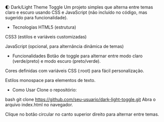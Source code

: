 🌓 Dark/Light Theme Toggle
Um projeto simples que alterna entre temas claro e escuro usando CSS e JavaScript (não incluído no código, mas sugerido para funcionalidade).

- Tecnologias
HTML5 (estrutura)

CSS3 (estilos e variáveis customizadas)

JavaScript (opcional, para alternância dinâmica de temas)

- Funcionalidades
Botão de toggle para alternar entre modo claro (verde/preto) e modo escuro (preto/verde).

Cores definidas com variáveis CSS (:root) para fácil personalização.

Estilos monospace para elementos de texto.

- Como Usar
Clone o repositório:

bash
git clone https://github.com/seu-usuario/dark-light-toggle.git
Abra o arquivo index.html no navegador.

Clique no botão circular no canto superior direito para alternar entre temas.